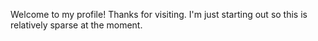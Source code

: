 Welcome to my profile! Thanks for visiting. I'm just starting out so this is relatively sparse at the moment.
